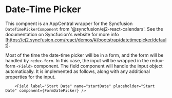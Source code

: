 # Date-Time Picker

This compnent is an AppCentral wrapper for the Syncfusion `DateTimePickerComponent` from '@syncfusion/ej2-react-calendars'.  See the documentation on Syncfusion's website for more info [https://ej2.syncfusion.com/react/demos/#/bootstrap/datetimepicker/default].

Most of the time the date-time picker will be in a form, and the form will be handled by `redux-form`.  In this case, the input will be wrapped in the redux-form `<Field>` component.  The field component will handle the input object automatically. It is implemented as follows, along with any additional properties for the input.

```
	<Field label="Start Date" name="startDate" placeholder="Start Date" component={FormDatePicker} />
```
